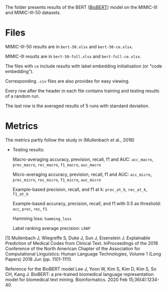 The folder presents results of the BERT ([BioBERT](https://github.com/dmis-lab/biobert)) model on the MIMIC-III and MIMIC-III-50 datasets.

# Files
MIMIC-III-50 results are in ```bert-50.xlsx``` and ```bert-50-ce.xlsx```.

MIMIC-III results are in ```bert-50-full.xlsx``` and ```bert-full-ce.xlsx```.

The files with ```ce``` include results with label embedding initialisation (or "code embedding").

Corresponding ```.csv``` files are also provides for easy viewing.

Every row after the header in each file contains training and testing results of a random run. 

The last row is the averaged results of 5 runs with standard deviation.

# Metrics
The metrics partly follow the study in (Mullenbach et al., 2018)

* Testing results:

  Macro-averaging accuracy, prevision, recall, f1 and AUC: ```acc_macro```, ```prec_macro```, ```rec_macro```, ```f1_macro```, ```auc_macro```
  
  Micro-averaging accuracy, prevision, recall, f1 and AUC: ```acc_micro```, ```prec_micro```, ```rec_micro```, ```f1_micro```, ```auc_micro```

  Example-based precision, recall, and f1 at k: ```prec_at_k```, ```rec_at_k```, ```f1_at_k```
  
  Example-based accuracy, precision, recall, and f1 with 0.5 as threshold: ```acc```, ```prec```, ```rec```, ```f1```
  
  Hamming loss: ```hamming_loss```
  
  Label ranking average precision: ```LRAP```

[1] Mullenbach J, Wiegreffe S, Duke J, Sun J, Eisenstein J. Explainable Prediction of Medical Codes from Clinical Text. InProceedings of the 2018 Conference of the North American Chapter of the Association for Computational Linguistics: Human Language Technologies, Volume 1 (Long Papers) 2018 Jun (pp. 1101-1111).

Reference for the BioBERT model
Lee J, Yoon W, Kim S, Kim D, Kim S, So CH, Kang J. BioBERT: a pre-trained biomedical language representation model for biomedical text mining. Bioinformatics. 2020 Feb 15;36(4):1234-40.
